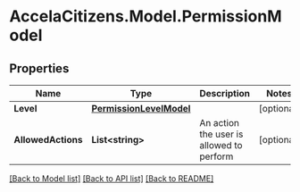 # AccelaCitizens.Model.PermissionModel
## Properties

Name | Type | Description | Notes
------------ | ------------- | ------------- | -------------
**Level** | [**PermissionLevelModel**](PermissionLevelModel.md) |  | [optional] 
**AllowedActions** | **List&lt;string&gt;** | An action the user is allowed to perform | [optional] 

[[Back to Model list]](../README.md#documentation-for-models) [[Back to API list]](../README.md#documentation-for-api-endpoints) [[Back to README]](../README.md)

